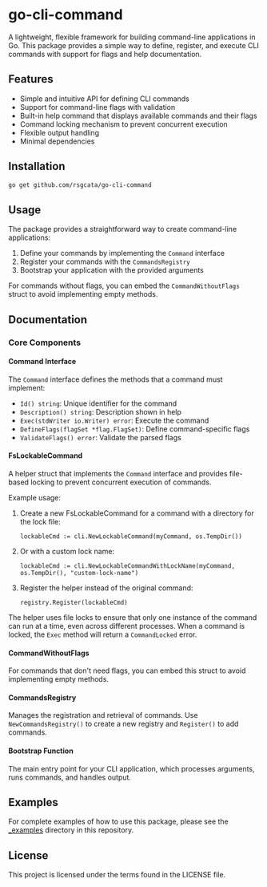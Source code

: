 # go-cli-command

A lightweight, flexible framework for building command-line applications in Go. This package provides a simple way to define, register, and execute CLI commands with support for flags and help documentation.

## Features

- Simple and intuitive API for defining CLI commands
- Support for command-line flags with validation
- Built-in help command that displays available commands and their flags
- Command locking mechanism to prevent concurrent execution
- Flexible output handling
- Minimal dependencies

## Installation

```bash
go get github.com/rsgcata/go-cli-command
```

## Usage

The package provides a straightforward way to create command-line applications:

1. Define your commands by implementing the `Command` interface
2. Register your commands with the `CommandsRegistry`
3. Bootstrap your application with the provided arguments

For commands without flags, you can embed the `CommandWithoutFlags` struct to avoid implementing empty methods.

## Documentation

### Core Components

#### Command Interface

The `Command` interface defines the methods that a command must implement:

- `Id() string`: Unique identifier for the command
- `Description() string`: Description shown in help
- `Exec(stdWriter io.Writer) error`: Execute the command
- `DefineFlags(flagSet *flag.FlagSet)`: Define command-specific flags
- `ValidateFlags() error`: Validate the parsed flags

#### FsLockableCommand

A helper struct that implements the `Command` interface and provides file-based locking to prevent concurrent execution of commands.

Example usage:

1. Create a new FsLockableCommand for a command with a directory for the lock file:
   ```
   lockableCmd := cli.NewLockableCommand(myCommand, os.TempDir())
   ```

2. Or with a custom lock name:
   ```
   lockableCmd := cli.NewLockableCommandWithLockName(myCommand, os.TempDir(), "custom-lock-name")
   ```

3. Register the helper instead of the original command:
   ```
   registry.Register(lockableCmd)
   ```

The helper uses file locks to ensure that only one instance of the command can run at a time, even across different processes. When a command is locked, the `Exec` method will return a `CommandLocked` error.

#### CommandWithoutFlags

For commands that don't need flags, you can embed this struct to avoid implementing empty methods.

#### CommandsRegistry

Manages the registration and retrieval of commands. Use `NewCommandsRegistry()` to create a new registry and `Register()` to add commands.

#### Bootstrap Function

The main entry point for your CLI application, which processes arguments, runs commands, and handles output.

## Examples

For complete examples of how to use this package, please see the [_examples](/_examples) directory in this repository.

## License

This project is licensed under the terms found in the LICENSE file.
